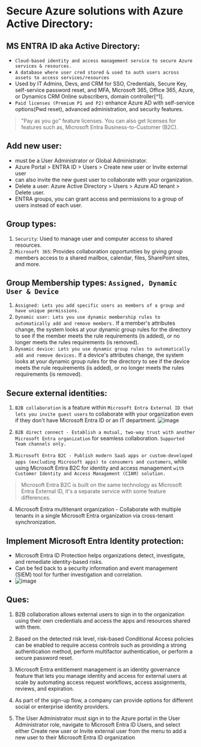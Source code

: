 # Secure Azure solutions with Azure Active Directory:

## MS ENTRA ID aka Active Directory:
- `Cloud-based identity and access management service to secure Azure services & resources.`
- `A database where user cred stored & used to auth users across assets to access services/resources`
- Used by IT Admins, Devs, and CRM for SSO, Credentials, Secure Key, self-service password reset, and MFA, Microsoft 365, Office 365, Azure, or Dynamics CRM Online subscribers, domain controller[^1].
- `Paid licenses (Premium P1 and P2)` enhance Azure AD with self-service options(Pwd reset), advanced administration, and security features.
> "Pay as you go" feature licenses. You can also get licenses for features such as, Microsoft Entra Business-to-Customer (B2C).

## Add new user:
- must be a User Administrator or Global Administrator.
- Azure Portal > ENTRA ID > Users > Create new user or Invite external user
- can also invite the new guest user to collaborate with your organization.
- Delete a user: Azure Active Directory > Users > Azure AD tenant > Delete user.
- ENTRA groups, you can grant access and permissions to a group of users instead of each user.

## Group types:
1. `Security`: Used to manage user and computer access to shared resources.
2. `Microsoft 365`: Provides collaboration opportunities by giving group members access to a shared mailbox, calendar, files, SharePoint sites, and more.

## Group Membership types: `Assigned, Dynamic User & Device`
1. `Assigned: Lets you add specific users as members of a group and have unique permissions.`
2. `Dynamic user: Lets you use dynamic membership rules to automatically add and remove members.` If a member's attributes change, the system looks at your dynamic group rules for the directory to see if the member meets the rule requirements (is added), or no longer meets the rules requirements (is removed).
3. `Dynamic device: Lets you use dynamic group rules to automatically add and remove devices.` If a device's attributes change, the system looks at your dynamic group rules for the directory to see if the device meets the rule requirements (is added), or no longer meets the rules requirements (is removed).


## Secure external identities: 
1. `B2B collaboration` is a feature within `Microsoft Entra External ID that lets you invite guest users` to collaborate with your organization even if they don't have Microsoft Entra ID or an IT department.
![image](https://github.com/IOxCyber/Azure-Certs/assets/40174034/3fc154c5-1243-4a06-8fe1-f1fbda0bcd8f)

2. `B2B direct connect - Establish a mutual, two-way trust with another Microsoft Entra organization` for seamless collaboration. `Supported Team channels only.`

3. `Microsoft Entra B2C - Publish modern SaaS apps or custom-developed apps (excluding Microsoft apps) to consumers and customers`, while using Microsoft Entra B2C for identity and access management `with Customer Identity and Access Management (CIAM) solution.`

> Microsoft Entra B2C is built on the same technology as Microsoft Entra External ID, it's a separate service with some feature differences.

4. Microsoft Entra multitenant organization - Collaborate with multiple tenants in a single Microsoft Entra organization via cross-tenant synchronization.


## Implement Microsoft Entra Identity protection:
- Microsoft Entra ID Protection helps organizations detect, investigate, and remediate identity-based risks.
- Can be fed back to a security information and event management (SIEM) tool for further investigation and correlation.
- ![image](https://github.com/IOxCyber/Azure-Certs/assets/40174034/60459f2e-4ed1-4941-bdb4-0cf85d721ea4)


## Ques:
1. B2B collaboration allows external users to sign in to the organization using their own credentials and access the apps and resources shared with them.

2. Based on the detected risk level, risk-based Conditional Access policies can be enabled to require access controls such as providing a strong authentication method, perform multifactor authentication, or perform a secure password reset.

3. Microsoft Entra entitlement management is an identity governance feature that lets you manage identity and access for external users at scale by automating access request workflows, access assignments, reviews, and expiration.

4. As part of the sign-up flow, a company can provide options for different social or enterprise identity providers.

5. The User Administrator must sign in to the Azure portal in the User Administrator role, navigate to Microsoft Entra ID Users, and select either Create new user or Invite external user from the menu to add a new user to their Microsoft Entra ID organization


























